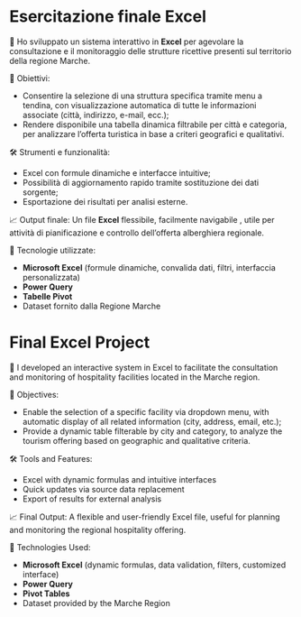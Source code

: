 # Esercitazione finale Excel

🏨 Ho sviluppato un sistema interattivo in **Excel** per agevolare la consultazione e il monitoraggio delle strutture ricettive presenti sul territorio della regione Marche.

🎯 Obiettivi:
- Consentire la selezione di una struttura specifica tramite menu a tendina, con visualizzazione automatica di tutte le informazioni associate (città, indirizzo, e-mail, ecc.);
- Rendere disponibile una tabella dinamica filtrabile per città e categoria, per analizzare l’offerta turistica in base a criteri geografici e qualitativi.

🛠️ Strumenti e funzionalità:
- Excel con formule dinamiche e interfacce intuitive;
- Possibilità di aggiornamento rapido tramite sostituzione dei dati sorgente;
- Esportazione dei risultati per analisi esterne.

📈 Output finale:
    Un file **Excel** flessibile, facilmente navigabile , utile per attività di pianificazione e controllo dell’offerta alberghiera regionale.

🔗 Tecnologie utilizzate:  
- **Microsoft Excel** (formule dinamiche, convalida dati, filtri, interfaccia personalizzata)
- **Power Query**
- **Tabelle Pivot**  
- Dataset fornito dalla Regione Marche



# Final Excel Project

🏨 I developed an interactive system in Excel to facilitate the consultation and monitoring of hospitality facilities located in the Marche region.

🎯 Objectives:
- Enable the selection of a specific facility via dropdown menu, with automatic display of all related information (city, address, email, etc.);
- Provide a dynamic table filterable by city and category, to analyze the tourism offering based on geographic and qualitative criteria.

🛠️ Tools and Features:
- Excel with dynamic formulas and intuitive interfaces
- Quick updates via source data replacement
- Export of results for external analysis

📈 Final Output:
A flexible and user-friendly Excel file, useful for planning and monitoring the regional hospitality offering.

🔗 Technologies Used:
- **Microsoft Excel** (dynamic formulas, data validation, filters, customized interface)
- **Power Query**
- **Pivot Tables**
- Dataset provided by the Marche Region

